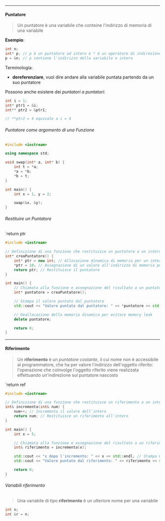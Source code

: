 ***
#### Puntatore
>Un puntatore è una variabile che conteine l'indirizzo di memoria di una variabile

**Esempio**:
```c++
int n;
int* p; // p è un puntatore ad intero e * è un operatore di indirezione
p = &n; // p contiene l'indirizzo della variabile n intera
```

Terminologia:
- **dereferenziare**, vuol dire andare alla variabile puntata partendo da un suo puntatore

Possono anche esistere dei *puntatori a puntatori*:
```c++
int i = 1;
int* ptr1 = &i;
int** ptr2 = &ptr1;

// **ptr2 = 4 equivale a i = 4
```

###### Puntatore come argomento di una Funzione
```c++
#include <iostream>

using namespace std;

void swap(int* a, int* b) {
	int t = *a;
	*a = *b;
	*b = t;
}

int main() {
	int x = 1, y = 2;

	swap(&x, &y);
}

```

###### Restituire un Puntatore
`return ptr
```c++
#include <iostream>

// Definizione di una funzione che restituisce un puntatore a un intero
int* creaPuntatore() {
    int* ptr = new int; // Allocazione dinamica di memoria per un intero
    *ptr = 10; // Assegnazione di un valore all'indirizzo di memoria puntato da ptr
    return ptr; // Restituisce il puntatore
}

int main() {
    // Chiamata alla funzione e assegnazione del risultato a un puntatore
    int* puntatore = creaPuntatore();

    // Stampa il valore puntato dal puntatore
    std::cout << "Valore puntato dal puntatore: " << *puntatore << std::endl;

    // Deallocazione della memoria dinamica per evitare memory leak
    delete puntatore;

    return 0;
}
```
***
#### Riferimento
>Un **riferimento** è un *puntatore costante*, il cui nome non è accessibile al programmatore, che ha per valore l'indirizzo dell'oggetto riferito: l'operazione che coinvolge l'oggetto riferito viene realizzata effettuando un'indirezione sul puntatore nascosto

`return ref
```c++
#include <iostream>

// Definizione di una funzione che restituisce un riferimento a un intero
int& incrementa(int& num) {
    num++; // Incrementa il valore dell'intero
    return num; // Restituisce un riferimento all'intero
}

int main() {
    int x = 5;

    // Chiamata alla funzione e assegnazione del risultato a un riferimento
    int& riferimento = incrementa(x);

    std::cout << "x dopo l'incremento: " << x << std::endl; // Stampa 6
    std::cout << "Valore puntato dal riferimento: " << riferimento << std::endl; // Stampa 6

    return 0;
}

```

###### Variabili riferimento
>Una variabile di tipo **riferimento** è un ulteriore nome per una variabile

```c++
int n;
int &r = n;
```
